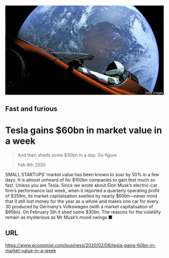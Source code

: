 ![](./images/20200208_WBP502.jpg)

## Fast and furious

# Tesla gains $60bn in market value in a week

> And then sheds some $30bn in a day. Go figure

> Feb 6th 2020

SMALL STARTUPS’ market value has been known to soar by 50% in a few days. It is almost unheard of for $100bn companies to gain that much so fast. Unless you are Tesla. Since we wrote about Elon Musk’s electric-car firm’s performance last week, when it reported a quarterly operating profit of $359m, its market capitalisation swelled by nearly $60bn—never mind that it still lost money for the year as a whole and makes one car for every 30 produced by Germany’s Volkswagen (with a market capitalisation of $95bn). On February 5th it shed some $30bn. The reasons for the volatility remain as mysterious as Mr Musk’s mood swings.■



## URL

https://www.economist.com/business/2020/02/06/tesla-gains-60bn-in-market-value-in-a-week
